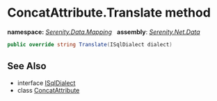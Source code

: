 # ConcatAttribute.Translate method
**namespace:** *[Serenity.Data.Mapping](../../README.md#serenity.data.mapping-namespace)*   **assembly**: *[Serenity.Net.Data](../../README.md)*

```csharp
public override string Translate(ISqlDialect dialect)
```

## See Also

* interface [ISqlDialect](../../Serenity.Data/ISqlDialect.md)
* class [ConcatAttribute](../ConcatAttribute.md)
